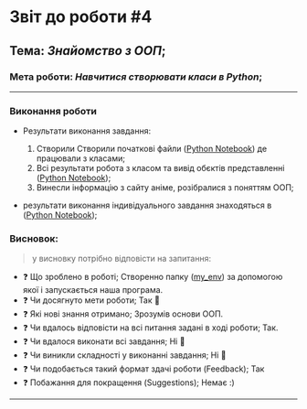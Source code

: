 # Звіт до роботи #4
## Тема: _Знайомство з ООП_;
### Мета роботи: _Навчитися створювати класи в Python_;
---
### Виконання роботи
- Результати виконання завдання:
    1. Створили Створили початкові файли ([Python Notebook](nb.ipynb)) де працювали з класами;
    1. Всі результати робота з класом та вивід обєктів представленні ([Python Notebook](nb.ipynb));
    1. Винесли інформацію з сайту аніме, розібралися з поняттям ООП;

- результати виконання індивідуального завдання знаходяться в ([Python Notebook](nb.ipynb));

### Висновок: 
> у висновку потрібно відповісти на запитання:
- :question: Що зроблено в роботі; Створенно папку ([my_env](my_env)) за допомогою якої і запускається наша програма.
- :question: Чи досягнуто мети роботи; Так &#128578;
- :question: Які нові знання отримано; Зрозумів основи ООП. 
- :question: Чи вдалось відповісти на всі питання задані в ході роботи; Так.
- :question: Чи вдалося виконати всі завдання; Ні &#128556;
- :question: Чи виникли складності у виконанні завдання; Ні &#129317;
- :question: Чи подобається такий формат здачі роботи (Feedback); Так
- :question: Побажання для покращення (Suggestions); Немає :)
---